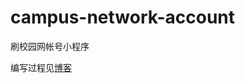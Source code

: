 # campus-network-account

刷校园网帐号小程序

编写过程见[博客](https://flushmeteor.github.io/2017/10/11/%E7%A0%B4%E8%A7%A3%E6%A0%A1%E5%9B%AD%E7%BD%91%E5%AF%86%E7%A0%81%E5%B0%8F%E8%AE%B0/)
